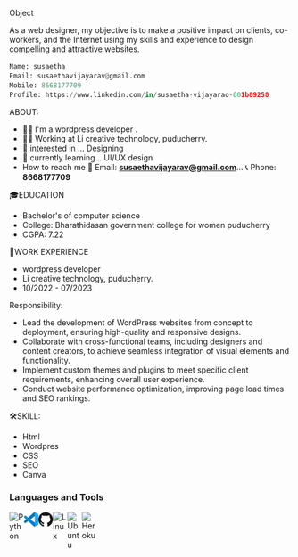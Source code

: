 
Object 

As a web designer, my objective is to make a positive impact on clients, co-workers, and the Internet using my skills and experience to design compelling and attractive websites.

```python
Name: susaetha
Email: susaethavijayarav@gmail.com
Mobile: 8668177709
Profile: https://www.linkedin.com/in/susaetha-vijayarao-001b89258
```
ABOUT:
- 👩‍🦰 I'm a wordpress developer .
- 👩‍💻 Working at Li creative technology, puducherry.
- 🌱 interested in ... Designing 
- 📖 currently learning ...UI/UX design 
- How to reach me
     📩 Email: **susaethavijayarav@gmail.com**...
     📞 Phone: **8668177709**

🎓EDUCATION 

- Bachelor's of computer science
- College: Bharathidasan government college for women puducherry
- CGPA: 7.22

💼WORK EXPERIENCE 

- wordpress developer
- Li creative technology, puducherry.
- 10/2022 - 07/2023

Responsibility:
- Lead the development of WordPress websites from concept to deployment, ensuring high-quality and responsive designs.
- Collaborate with cross-functional teams, including designers and content creators, to achieve seamless integration of visual elements and functionality.
- Implement custom themes and plugins to meet specific client requirements, enhancing overall user experience.
- Conduct website performance optimization, improving page load times and SEO rankings.

🛠️SKILL:

- Html
- Wordpres
- CSS
- SEO
- Canva

<!---
itsyogieu/itsyogieu is a âœ¨ special âœ¨ repository because its `README.md` (this file) appears on your GitHub profile.
You can click the Preview link to take a look at your changes.
--->

### Languages and Tools
[<img align="left" alt="Python" width="26px" src="https://upload.wikimedia.org/wikipedia/commons/thumb/c/c3/Python-logo-notext.svg/600px-Python-logo-notext.svg.png" />](https://python.org/)
[<img align="left" alt="Visual Studio Code" width="26px" src="https://raw.githubusercontent.com/github/explore/80688e429a7d4ef2fca1e82350fe8e3517d3494d/topics/visual-studio-code/visual-studio-code.png" />](https://code.visualstudio.com/)
[<img align="left" alt="GitHub" width="26px" src="https://raw.githubusercontent.com/github/explore/78df643247d429f6cc873026c0622819ad797942/topics/github/github.png" />](https://git-scm.com/)
[<img align="left" alt="Linux" width="26px" src="https://telegra.ph/file/632a53dc7a08b08ebdeef.jpg" />](https://www.telegram.org/)
[<img align="left" alt="Ubuntu" width="26px" src="https://assets.ubuntu.com/v1/29985a98-ubuntu-logo32.png" />](https://www.ubuntu.com)
[<img align="left" alt="Heroku" width="26px" src="https://www.nicepng.com/png/full/223-2233246_heroku-logo-salesforce-heroku.png" />](https://heroku.com/)






    







<br />
<br />




